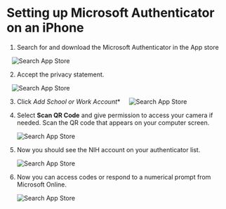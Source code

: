 # Setting up Microsoft Authenticator on an iPhone

1. Search for and download the Microsoft Authenticator in the App store

   ![Search App Store](/docs/images/Auth_2.png)

2. Accept the privacy statement.

   ![Search App Store](/docs/images/Auth_3.png)

3. Click *Add School or Work Account**
   
    ![Search App Store](/docs/images/Auth_4.png)

4. Select **Scan QR Code** and give permission to access your camera if needed. Scan the QR code that appears on your computer screen.

    ![Search App Store](/docs/images/Auth_5.png)

5. Now you should see the NIH account on your authenticator list.

    ![Search App Store](/docs/images/Auth_7.png)

6. Now you can access codes or respond to a numerical prompt from Microsoft Online.

    ![Search App Store](/docs/images/Auth_x.png)






